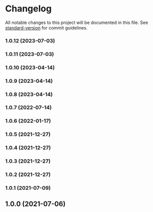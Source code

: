 # Changelog

All notable changes to this project will be documented in this file. See [standard-version](https://github.com/conventional-changelog/standard-version) for commit guidelines.

### 1.0.12 (2023-07-03)

### 1.0.11 (2023-07-03)

### 1.0.10 (2023-04-14)

### 1.0.9 (2023-04-14)

### 1.0.8 (2023-04-14)

### 1.0.7 (2022-07-14)

### 1.0.6 (2022-01-17)

### 1.0.5 (2021-12-27)

### 1.0.4 (2021-12-27)

### 1.0.3 (2021-12-27)

### 1.0.2 (2021-12-27)

### 1.0.1 (2021-07-09)

## 1.0.0 (2021-07-06)

